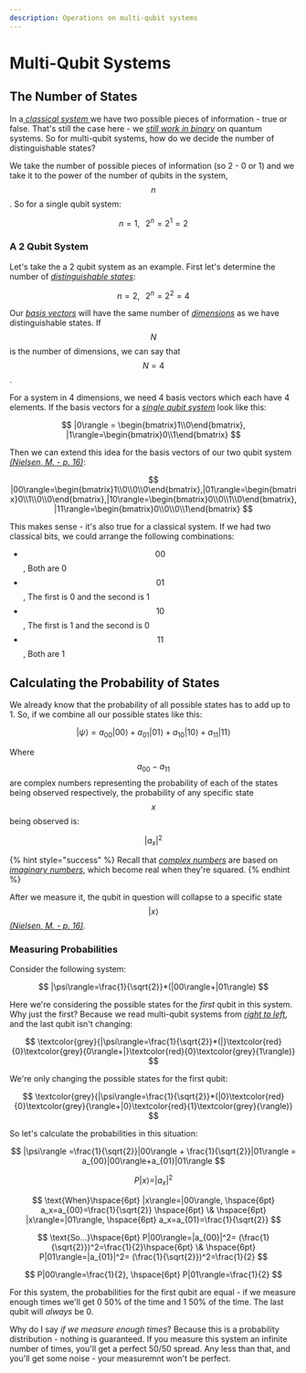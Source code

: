 ```yaml
---
description: Operations on multi-qubit systems
---
```


# Multi-Qubit Systems

## The Number of States

In a[ _classical system_ ](untitled.md#yes-no)we have two possible pieces of information - true or false. That's still the case here - we [_still work in binary_](quantum-bits.md#distinguishable-states) on quantum systems. So for multi-qubit systems, how do we decide the number of distinguishable states?

We take the number of possible pieces of information \(so 2 - 0 or 1\) and we take it to the power of the number of qubits in the system, $$n$$. So for a single qubit system:

$$
n=1, \hspace{8pt} 2^n = 2^1 = 2
$$

### A 2 Qubit System

Let's take the a 2 qubit system as an example. First let's determine the number of [_distinguishable states_](../physics/quantum-mechanics.md#distinguishable-states):

$$
n=2, \hspace{8pt}2^n=2^2=4
$$

Our [_basis vectors_](../linear-algebra/space-dimension-and-span.md#basis) will have the same number of [_dimensions_](../linear-algebra/space-dimension-and-span.md#dimensions) as we have distinguishable states. If $$N$$ is the number of dimensions, we can say that $$N=4$$.

For a system in 4 dimensions, we need 4 basis vectors which each have 4 elements. If the basis vectors for a [_single qubit system_](quantum-bits.md#the-single-qubit-system) look like this:

$$
|0\rangle = \begin{bmatrix}1\\0\end{bmatrix}, |1\rangle=\begin{bmatrix}0\\1\end{bmatrix}
$$

Then we can extend this idea for the basis vectors of our two qubit system [_\(Nielsen, M. - p. 16\)_](qubits-summary/qubit-references.md#states-for-a-2-qubit-system):

$$
|00\rangle=\begin{bmatrix}1\\0\\0\\0\end{bmatrix},|01\rangle=\begin{bmatrix}0\\1\\0\\0\end{bmatrix},|10\rangle=\begin{bmatrix}0\\0\\1\\0\end{bmatrix},|11\rangle=\begin{bmatrix}0\\0\\0\\1\end{bmatrix}
$$

This makes sense - it's also true for a classical system. If we had two classical bits, we could arrange the following combinations:

* $$00$$, Both are 0
* $$01$$, The first is 0 and the second is 1
* $$10$$, The first is 1 and the second is 0
* $$11$$, Both are 1

## Calculating the Probability of States

We already know that the probability of all possible states has to add up to 1. So, if we combine all our possible states like this:

$$
|\psi\rangle=a_{00}|00\rangle+a_{01}|01\rangle+a_{10}|10\rangle+a_{11}|11\rangle
$$

Where $$a_{00} - a_{11}$$ are complex numbers representing the probability of each of the states being observed respectively, the probability of any specific state $$x$$ being observed is:

$$
|a_x|^2
$$

{% hint style="success" %}
Recall that [_complex numbers_](../physics/quantum-mechanics.md#complex-numbers-1) are based on [_imaginary numbers_](../physics/quantum-mechanics.md#imaginary-numbers), which become real when they're squared.
{% endhint %}

After we measure it, the qubit in question will collapse to a specific state $$|x\rangle$$ [_\(Nielsen, M. - p. 16\)_](qubits-summary/qubit-references.md#math-for-the-probability-of-observing-a-qubit-in-a-particular-state)_._

### Measuring Probabilities

Consider the following system:

$$
|\psi\rangle=\frac{1}{\sqrt{2}}*(|00\rangle+|01\rangle)
$$

Here we're considering the possible states for the _first_ qubit in this system. Why just the first? Because we read multi-qubit systems from [_right to left_](quantum-bits.md#notation), and the last qubit isn't changing:

$$
\textcolor{grey}{|\psi\rangle=\frac{1}{\sqrt{2}}*(|}\textcolor{red}{0}\textcolor{grey}{0\rangle+|}\textcolor{red}{0}\textcolor{grey}{1\rangle)}
$$

We're only changing the possible states for the first qubit:

$$
\textcolor{grey}{|\psi\rangle=\frac{1}{\sqrt{2}}*(|0}\textcolor{red}{0}\textcolor{grey}{\rangle+|0}\textcolor{red}{1}\textcolor{grey}{\rangle)}
$$

So let's calculate the probabilities in this situation:

$$
|\psi\rangle =\frac{1}{\sqrt{2}}|00\rangle + \frac{1}{\sqrt{2}}|01\rangle = a_{00}|00\rangle+a_{01}|01\rangle
$$

$$
P|x\rangle=|a_x|^2
$$

$$
\text{When}\hspace{6pt} |x\rangle=|00\rangle, \hspace{6pt} a_x=a_{00}=\frac{1}{\sqrt{2}} \hspace{6pt} \& \hspace{6pt} |x\rangle=|01\rangle, \hspace{6pt} a_x=a_{01}=\frac{1}{\sqrt{2}}
$$

$$
\text{So...}\hspace{6pt} P|00\rangle=|a_{00}|^2= (\frac{1}{\sqrt{2}})^2=\frac{1}{2}\hspace{6pt} \& \hspace{6pt} P|01\rangle=|a_{01}|^2= (\frac{1}{\sqrt{2}})^2=\frac{1}{2}
$$

$$
P|00\rangle=\frac{1}{2}, \hspace{6pt} P|01\rangle=\frac{1}{2}
$$

For this system, the probabilities for the first qubit are equal - if we measure enough times we'll get 0 50% of the time and 1 50% of the time. The last qubit will _always_ be 0.

Why do I say _if we measure enough times_? Because this is a probability distribution - nothing is guaranteed. If you measure this system an infinite number of times, you'll get a perfect 50/50 spread. Any less than that, and you'll get some noise - your measuremnt won't be perfect.



